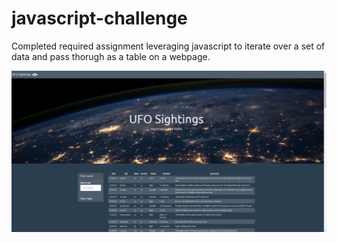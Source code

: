 # javascript-challenge

Completed required assignment leveraging javascript to iterate over a set of data and pass thorugh as a table on a webpage.

![screen capture](https://github.com/remclellan/javascript-challenge/blob/master/static/images/Capture.PNG)